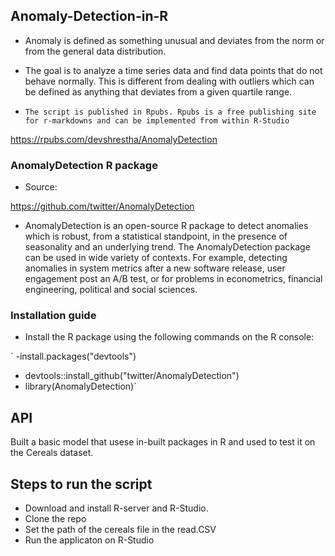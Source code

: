 ## Anomaly-Detection-in-R
- Anomaly is defined as something unusual and deviates from the norm or from the general data distribution. 
- The goal is to analyze a time series data and find data points that do not behave normally. This is different from dealing with outliers which can be defined as anything that deviates from a given quartile range. 

- `The script is published in Rpubs. Rpubs is a free publishing site for r-markdowns and can be implemented from within R-Studio `

https://rpubs.com/devshrestha/AnomalyDetection

### AnomalyDetection R package
- Source:  

https://github.com/twitter/AnomalyDetection
- AnomalyDetection is an open-source R package to detect anomalies which is robust, from a statistical standpoint, in the presence of seasonality and an underlying trend. The AnomalyDetection package can be used in wide variety of contexts. For example, detecting anomalies in system metrics after a new software release, user engagement post an A/B test, or for problems in econometrics, financial engineering, political and social sciences.

### Installation guide 
- Install the R package using the following commands on the R console:

` -install.packages("devtools")
- devtools::install_github("twitter/AnomalyDetection")
- library(AnomalyDetection)`


## API
Built a basic model that usese in-built packages in R and used to test it on the Cereals dataset. 

## Steps to run the script
- Download and install R-server and R-Studio. 
- Clone the repo 
- Set the path of the cereals file in the read.CSV
- Run the applicaton on R-Studio
